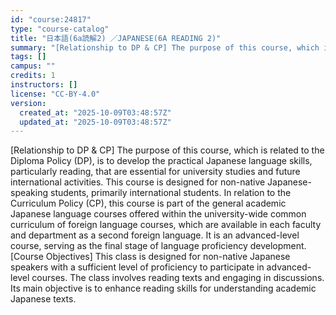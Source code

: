 ```yaml
---
id: "course:24817"
type: "course-catalog"
title: "日本語(6a読解2) ／JAPANESE(6A READING 2)"
summary: "[Relationship to DP & CP] The purpose of this course, which is related to the Diploma Policy (DP), is to develop the pra…"
tags: []
campus: ""
credits: 1
instructors: []
license: "CC-BY-4.0"
version:
  created_at: "2025-10-09T03:48:57Z"
  updated_at: "2025-10-09T03:48:57Z"
---
```

[Relationship to DP & CP] The purpose of this course, which is related to the Diploma Policy (DP), is to develop the practical Japanese language skills, particularly reading, that are essential for university studies and future international activities. This course is designed for non-native Japanese-speaking students, primarily international students. In relation to the Curriculum Policy (CP), this course is part of the general academic Japanese language courses offered within the university-wide common curriculum of foreign language courses, which are available in each faculty and department as a second foreign language. It is an advanced-level course, serving as the final stage of language proficiency development. [Course Objectives] This class is designed for non-native Japanese speakers with a sufficient level of proficiency to participate in advanced-level courses. The class involves reading texts and engaging in discussions. Its main objective is to enhance reading skills for understanding academic Japanese texts.
